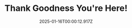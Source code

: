 ---
title: "Thank Goodness You're Here!"
id: 2366980
date: 2025-01-16T00:00:12.917Z
link: games/steam/recent/thank-goodness-youre-here
image: http://media.steampowered.com/steamcommunity/public/images/apps/2366980/81ed58d1e830670e39a0f92f9f46e1582c1ad8be.jpg
playtime_2weeks: 81
playtime_forever: 81
playtime_windows_forever: 0
playtime_mac_forever: 0
playtime_linux_forever: 81
playtime_deck_forever: 81
---